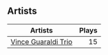 ## Artists
Artists | Plays 
----- | -----: 
[Vince Guaraldi Trio](/artists/vince-guaraldi-trio-37943) | 15

